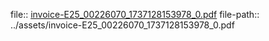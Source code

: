 file:: [invoice-E25_00226070_1737128153978_0.pdf](../assets/invoice-E25_00226070_1737128153978_0.pdf)
file-path:: ../assets/invoice-E25_00226070_1737128153978_0.pdf
